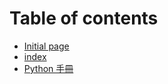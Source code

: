 # Table of contents

* [Initial page](README.md)
* [index](untitled-1.md)
* [Python 手冊](untitled.md)

